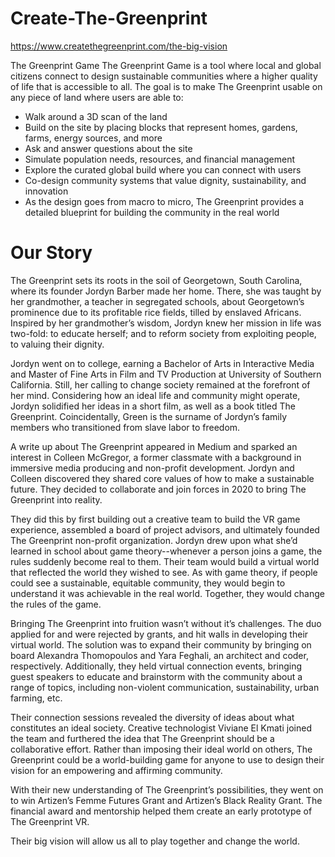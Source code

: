 # Create-The-Greenprint
https://www.createthegreenprint.com/the-big-vision

The Greenprint Game
 The Greenprint Game is a tool where local and global citizens connect to design sustainable communities where a higher quality of life that is accessible to all. The goal is to make The Greenprint usable on any piece of land where users are able to:

- Walk around a 3D scan of the land 
- Build on the site by placing blocks that represent homes, gardens, farms, energy sources, and more
- Ask and answer questions about the site 
- Simulate population needs, resources, and financial management 
- Explore the curated global build where you can connect with users 
- Co-design community systems that value dignity, sustainability, and innovation
- As the design goes from macro to micro, The Greenprint provides a detailed blueprint for building the community in the real world



# Our Story

   The Greenprint sets its roots in the soil of Georgetown, South Carolina, where its founder Jordyn Barber made her home. There, she was taught by her grandmother, a teacher in segregated schools, about Georgetown’s prominence due to its profitable rice fields, tilled by enslaved Africans. Inspired by her grandmother’s wisdom, Jordyn knew her mission in life was two-fold: to educate herself; and to reform society from exploiting people, to valuing their dignity.

Jordyn went on to college, earning a Bachelor of Arts in Interactive Media and Master of Fine Arts in Film and TV Production at University of Southern California. Still, her calling to change society remained at the forefront of her mind. Considering how an ideal life and community might operate, Jordyn solidified her ideas in a short film, as well as a book titled The Greenprint. Coincidentally, Green is the surname of Jordyn’s family members who transitioned from slave labor to freedom.

A write up about The Greenprint appeared in Medium and sparked an interest in Colleen McGregor, a former classmate with a background in immersive media producing and non-profit development. Jordyn and Colleen discovered they shared core values of how to make a sustainable future. They decided to collaborate and join forces in 2020 to bring The Greenprint into reality. 

They did this by first building out a creative team to build the VR game experience, assembled a board of project advisors, and ultimately founded The Greenprint non-profit organization. Jordyn drew upon what she’d learned in school about game theory--whenever a person joins a game, the rules suddenly become real to them. Their team would build a virtual world that reflected the world they wished to see. As with game theory, if people could see a sustainable, equitable community, they would begin to understand it was achievable in the real world. Together, they would change the rules of the game.

Bringing The Greenprint into fruition wasn’t without it’s challenges. The duo applied for and were rejected by grants, and hit walls in developing their virtual world. The solution was to expand their community by bringing on board Alexandra Thomopoulos and Yara Feghali, an architect and coder, respectively. Additionally, they held virtual connection events, bringing guest speakers to educate and brainstorm with the community about a range of topics, including non-violent communication, sustainability, urban farming, etc.

Their connection sessions revealed the diversity of ideas about what constitutes an ideal society. Creative technologist Viviane El Kmati joined the team and furthered the idea that The Greenprint should be a collaborative effort. Rather than imposing their ideal world on others, The Greenprint could be a world-building game for anyone to use to design their vision for an empowering and affirming community.

With their new understanding of The Greenprint’s possibilities, they went on to win Artizen’s Femme Futures Grant and Artizen’s Black Reality Grant. The financial award and mentorship helped them create an early prototype of The Greenprint VR.

Their big vision will allow us all to play together and change the world.
